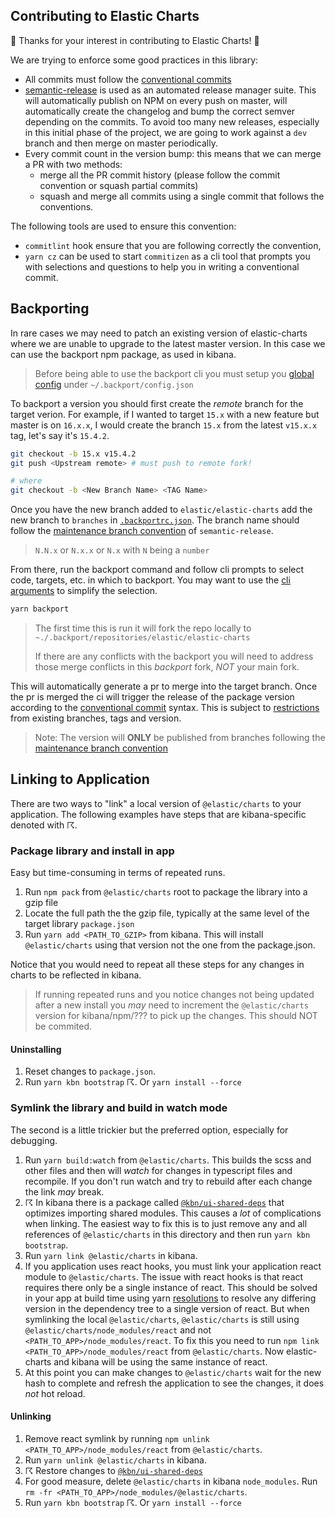 ## Contributing to Elastic Charts

🙌 Thanks for your interest in contributing to Elastic Charts! 🙌

We are trying to enforce some good practices in this library:

- All commits must follow the [conventional commits](https://www.conventionalcommits.org/en/v1.0.0-beta.2/)
- [semantic-release](https://semantic-release.gitbook.io) is used as an automated release manager suite.
  This will automatically publish on NPM on every push on master, will automatically create the changelog and bump the correct semver depending on the commits. To avoid too many new releases, especially in this initial phase of the project, we are going to work against a `dev` branch and then merge on master periodically.
- Every commit count in the version bump: this means that we can merge a PR with two methods:
  - merge all the PR commit history (please follow the commit convention or squash partial commits)
  - squash and merge all commits using a single commit that follows the conventions.

The following tools are used to ensure this convention:

- `commitlint` hook ensure that you are following correctly the convention,
- `yarn cz` can be used to start `commitizen` as a cli tool that prompts you with selections and questions to help you in writing a conventional commit.

## Backporting

In rare cases we may need to patch an existing version of elastic-charts where we are unable to upgrade to the latest master version. In this case we can use the backport npm package, as used in kibana.

> Before being able to use the backport cli you must setup you [global config](https://github.com/sqren/backport/blob/master/docs/configuration.md#global-config-backportconfigjson) under `~/.backport/config.json`

To backport a version you should first create the *remote* branch for the target verion. For example, if I wanted to target `15.x` with a new feature but master is on `16.x.x`, I would create the branch `15.x` from the latest `v15.x.x` tag, let's say it's `15.4.2`.

```bash
git checkout -b 15.x v15.4.2
git push <Upstream remote> # must push to remote fork!

# where
git checkout -b <New Branch Name> <TAG Name>
```

Once you have the new branch added to `elastic/elastic-charts` add the new branch to `branches` in [`.backportrc.json`](.backportrc.json). The branch name should follow the [maintenance branch convention](https://github.com/semantic-release/semantic-release/blob/0785a844fa8ac1320383452ce531898be3b01f92/docs/recipes/maintenance-releases.md#publishing-maintenance-releases) of `semantic-release`.

> `N.N.x` or `N.x.x` or `N.x` with `N` being a `number`

From there, run the backport command and follow cli prompts to select code, targets, etc. in which to backport. You may want to use the [cli arguments](https://github.com/sqren/backport/blob/master/README.md#cli-arguments) to simplify the selection.

```bash
yarn backport
```

> The first time this is run it will fork the repo locally to `~./.backport/repositories/elastic/elastic-charts`
>
> If there are any conflicts with the backport you will need to address those merge conflicts in this *backport* fork, *NOT* your main fork.

This will automatically generate a pr to merge into the target branch. Once the pr is merged the ci will trigger the release of the package version according to the [conventional commit](https://www.conventionalcommits.org/en/v1.0.0-beta.2/) syntax. This is subject to [restrictions](https://semantic-release.gitbook.io/semantic-release/usage/workflow-configuration#pushing-to-a-maintenance-branch) from existing branches, tags and version.

> Note: The version will __ONLY__ be published from branches following the [maintenance branch convention](https://github.com/semantic-release/semantic-release/blob/0785a844fa8ac1320383452ce531898be3b01f92/docs/recipes/maintenance-releases.md#publishing-maintenance-releases)

## Linking to Application

There are two ways to "link" a local version of `@elastic/charts` to your application. The following examples have steps that are kibana-specific denoted with ☈.

### Package library and install in app

Easy but time-consuming in terms of repeated runs.
1. Run `npm pack` from `@elastic/charts` root to package the library into a gzip file
1. Locate the full path the the gzip file, typically at the same level of the target library `package.json`
1. Run `yarn add <PATH_TO_GZIP>` from kibana. This will install `@elastic/charts` using that version not the one from the package.json.

Notice that you would need to repeat all these steps for any changes in charts to be reflected in kibana.

> If running repeated runs and you notice changes not being updated after a new install you _may_ need to increment the `@elastic/charts` version for kibana/npm/??? to pick up the changes. This should NOT be commited.

#### Uninstalling
1. Reset changes to `package.json`.
1. Run `yarn kbn bootstrap` ☈. Or `yarn install --force`

### Symlink the library and build in watch mode

The second is a little trickier but the preferred option, especially for debugging.

1. Run `yarn build:watch` from `@elastic/charts`. This builds the scss and other files and then will _watch_ for changes in typescript files and recompile. If you don't run watch and try to rebuild after each change the link _may_ break.
1. ☈ In kibana there is a package called [`@kbn/ui-shared-deps`](https://github.com/elastic/kibana/tree/master/packages/kbn-ui-shared-deps) that optimizes importing shared modules. This causes a _lot_ of complications when linking. The easiest way to fix this is to just remove any and all references of `@elastic/charts` in this directory and then run `yarn kbn bootstrap`.
1. Run `yarn link @elastic/charts` in kibana.
1. If you application uses react hooks, you must link your application react module to `@elastic/charts`. The issue with react hooks is that react requires there only be a single instance of react. This should be solved in your app at build time using yarn [resolutions](https://classic.yarnpkg.com/en/docs/selective-version-resolutions/) to resolve any differing version in the dependency tree to a single version of react. But when symlinking the local `@elastic/charts`, `@elastic/charts` is still using `@elastic/charts/node_modules/react` and not `<PATH_TO_APP>/node_modules/react`. To fix this you need to run `npm link <PATH_TO_APP>/node_modules/react` from `@elastic/charts`. Now elastic-charts and kibana will be using the same instance of react.
1. At this point you can make changes to `@elastic/charts` wait for the new hash to complete and refresh the application to see the changes, it does _not_ hot reload.

#### Unlinking

1. Remove react symlink by running `npm unlink <PATH_TO_APP>/node_modules/react` from `@elastic/charts`.
1. Run `yarn unlink @elastic/charts` in kibana.
1. ☈ Restore changes to [`@kbn/ui-shared-deps`](https://github.com/elastic/kibana/tree/master/packages/kbn-ui-shared-deps)
1. For good measure, delete `@elastic/charts` in kibana `node_modules`. Run `rm -fr <PATH_TO_APP>/node_modules/@elastic/charts`.
1. Run `yarn kbn bootstrap` ☈. Or `yarn install --force`
